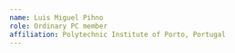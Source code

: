 ```yaml
---
name: Luis Miguel Pihno
role: Ordinary PC member 
affiliation: Polytechnic Institute of Porto, Portugal
---
```

